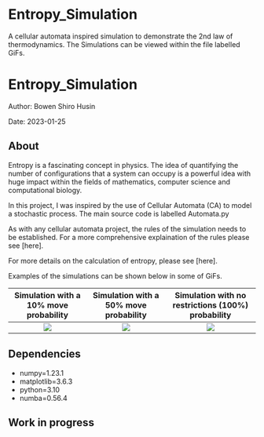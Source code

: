 # Entropy_Simulation
A cellular automata inspired simulation to demonstrate the 2nd law of thermodynamics. 
The Simulations can be viewed within the file labelled GiFs. 
# Entropy_Simulation

Author: Bowen Shiro Husin

Date: 2023-01-25

## About
Entropy is a fascinating concept in physics. The idea of quantifying the number of configurations that a system can occupy is a powerful idea with huge impact within the fields of mathematics, computer science and computational biology. 

In this project, I was inspired by the use of Cellular Automata (CA) to model a stochastic process. The main source code is labelled Automata.py

As with any cellular automata project, the rules of the simulation needs to be established. For a more comprehensive explaination of the rules please see [here].

For more details on the calculation of entropy, please see [here].

Examples of the simulations can be shown below in some of GiFs.

Simulation with a 10% move probability            |  Simulation with a 50% move probability |  Simulation with no restrictions (100%) probability
:-------------------------:|:-------------------------:|:-------------------------:
![](https://github.com/ShiroHusin/Entropy_Simulation/blob/main/GiFs/Entropy_alpha%3D10%25.gif)  |  ![](https://github.com/ShiroHusin/Entropy_Simulation/blob/main/GiFs/Entropy_alpha%3D50%25.gif)| ![](https://github.com/ShiroHusin/Entropy_Simulation/blob/main/GiFs/Entropy_alpha%3D100%25.gif)



## Dependencies
- numpy=1.23.1
- matplotlib=3.6.3
- python=3.10
- numba=0.56.4

## Work in progress

